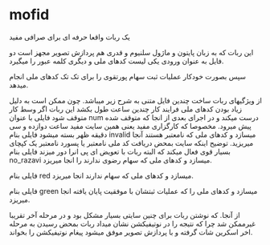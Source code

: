 # mofid
یک ربات واقعا حرفه ای برای صرافی مفید

این ربات که به زبان پایتون و ماژول سلنیوم و قدری هم پردازش تصویر مجهز است دو فایل به عنوان ورودی یکی لیست کدهای ملی و دیگری کلمه عبور را میگیرد.

سپس بصورت خودکار عملیات ثبت سهام پورتقوی را برای تک تک کدهای ملی انجام میدهد.

از ویژگیهای ربات ساخت چندین فایل متنی به شرح زیر میباشد.
چون ممکن است به دلیل زیاد بودن کدهای ملی فرایند کار چندین ساعت طول بکشد این ربات اگر وسط کار متوقف شود فایلی با عنوان num درست میکند و در اجرای بعدی از انجا که متوقف شده پیش میرود.
مخصوصا که کارگزاری مفید یعنی همین سایت مفید ساعت دوازده و سی دقیقه ظهر بسته میشود
فایلی بنام invalid میسازد و کدهای ملی که نامعتبر هستند آنجا میریزید.
توضیح اینکه سایت بمحض دریافت کد ملی نامعتبر یا پسورد نامعتبر یک کپچای بسیار قوی فعال میکند که البته ربات با تعویض ای پی انرا دور میزند
فایلی بنام no_razavi میسازد و کدهای ملی که سهام رضوی ندارند را انجا میریزد.

فایلی بنام red میسازد و کدهای ملی که سهام ندارند انجا میریزد.

فایلی بنام green میسازد و کدهای ملی را که عملیات ثبتشان با موفقیت پایان یافته انجا میریزد.

از آنجا. که نوشتن ربات برای چنین سایتی بسیار مشکل بود و در مرحله آخر تقریبا غیرممکن شد چرا که نتیجه را در نوتیفیکشن نشان میداد ربات بمحض رسیدن به مرحله اخر اسکرین شات گرفته و با پردازش تصویر موفق میشود پیغام نوتیفیکشن را بخواند.



